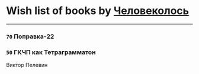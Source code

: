 # Wish list of books by [Человеколось](https://t.me/nerkin)
---

### `70` Поправка-22

### `50` ГКЧП как Тетраграмматон
Виктор Пелевин

